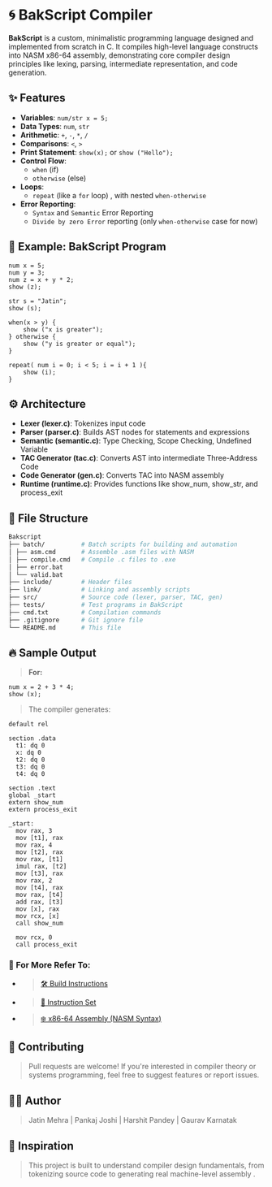 # 🌀 BakScript Compiler

**BakScript** is a custom, minimalistic programming language designed and implemented from scratch in C. It compiles high-level language constructs into NASM x86-64 assembly, demonstrating core compiler design principles like lexing, parsing, intermediate representation, and code generation.

## ✨ Features

- **Variables**: `num/str x = 5;`
- **Data Types**: `num`, `str`
- **Arithmetic**: `+`, `-`, `*`, `/`
- **Comparisons**: `<`, `>`
- **Print Statement**: `show(x);` or `show ("Hello");`
- **Control Flow**:
  - `when` (if)
  - `otherwise` (else)
- **Loops**:
  - `repeat` (like a `for` loop) , with nested `when-otherwise`
- **Error Reporting**:
  - `Syntax` and `Semantic` Error Reporting
  - `Divide by zero Error` reporting (only `when-otherwise` case for now)

## 🧠 Example: BakScript Program

```baks
num x = 5;
num y = 3;
num z = x + y * 2;
show (z);

str s = "Jatin";
show (s);

when(x > y) {
    show ("x is greater");
} otherwise {
    show ("y is greater or equal");
}

repeat( num i = 0; i < 5; i = i + 1 ){
    show (i);
}
```

## ⚙️ Architecture

- **Lexer (lexer.c)**: Tokenizes input code
- **Parser (parser.c)**: Builds AST nodes for statements and expressions
- **Semantic (semantic.c)**: Type Checking, Scope Checking, Undefined Variable
- **TAC Generator (tac.c)**: Converts AST into intermediate Three-Address Code
- **Code Generator (gen.c)**: Converts TAC into NASM assembly
- **Runtime (runtime.c)**: Provides functions like show_num, show_str, and process_exit

## 📁 File Structure

```bash
Bakscript
├── batch/          # Batch scripts for building and automation
│ ├── asm.cmd       # Assemble .asm files with NASM
│ ├── compile.cmd   # Compile .c files to .exe
│ ├── error.bat
│ └── valid.bat
├── include/        # Header files
├── link/           # Linking and assembly scripts
├── src/            # Source code (lexer, parser, TAC, gen)
├── tests/          # Test programs in BakScript
├── cmd.txt         # Compilation commands
├── .gitignore      # Git ignore file
└── README.md       # This file
```

## 🔥 Sample Output

> **For:**

```baks
num x = 2 + 3 * 4;
show (x);
```

> The compiler generates:

```x86/64 nasm code
default rel

section .data
  t1: dq 0
  x: dq 0
  t2: dq 0
  t3: dq 0
  t4: dq 0

section .text
global _start
extern show_num
extern process_exit

_start:
  mov rax, 3
  mov [t1], rax
  mov rax, 4
  mov [t2], rax
  mov rax, [t1]
  imul rax, [t2]
  mov [t3], rax
  mov rax, 2
  mov [t4], rax
  mov rax, [t4]
  add rax, [t3]
  mov [x], rax
  mov rcx, [x]
  call show_num

  mov rcx, 0
  call process_exit
```

### 💬 For More Refer To:

- > [🛠️ Build Instructions](doc/cmd.txt)
- > [🦙 Instruction Set](doc/instruction_set.md)
- > [❄️ x86-64 Assembly (NASM Syntax) ](doc/nasm.md)

## 🤝 Contributing

> Pull requests are welcome! If you're interested in compiler theory or systems programming, feel free to suggest features or report issues.

## 🧑‍💻 Author

> Jatin Mehra | Pankaj Joshi | Harshit Pandey | Gaurav Karnatak

## 🧠 Inspiration

> This project is built to understand compiler design fundamentals, from tokenizing source code to generating real machine-level assembly .
